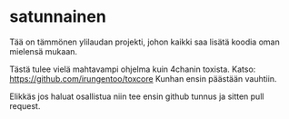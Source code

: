 # satunnainen
Tää on tämmönen ylilaudan projekti, johon kaikki saa lisätä koodia oman mielensä mukaan.

Tästä tulee vielä mahtavampi ohjelma kuin 4chanin toxista. Katso: https://github.com/irungentoo/toxcore
Kunhan ensin päästään vauhtiin.

Elikkäs jos haluat osallistua niin tee ensin github tunnus ja sitten pull request.
